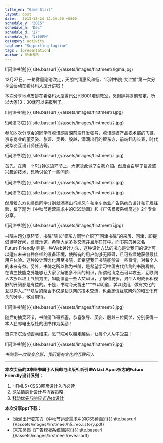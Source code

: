 ```yaml
---
title_en: "Game Start"
layout: post
date:   2015-12-20 13:30:00 +0800
schedule_y: "2015"
schedule_m: "Dec"
schedule_d: "27"
schedule_t: "1:30PM"
category: activity
tagline: "Supporting tagline"
tags : [presentation]
author : 問津書院
---
```






![问津书院]({{ site.baseurl }}/assets/images/firstmeet/sigma.jpg)

12月27日，一轮雾霾刚刚吹走，天朗气清惠风和畅，“问津书院·大讲堂”第一次分享会活动在希格玛大厦开讲啦！

本次分享地点安排在希格玛大厦腾讯公司B001培训教室，感谢婷婷提前预定，所以大家13：30就可以来报到了。

![问津书院]({{ site.baseurl }}/assets/images/firstmeet/1.jpg)

![问津书院]({{ site.baseurl }}/assets/images/firstmeet/2.jpg)

参加本次分享会的同学有腾讯网资深前端开发张导，腾讯网媒产品技术部的飞哥，京东商业的董英姿、张超、吴畏、殷越，滴滴出行的翟东方，前端鲜肉长春，时代光华交互设计师任洁等。

![问津书院]({{ site.baseurl }}/assets/images/firstmeet/5.jpg)

首先，在第一个5分钟交流环节上，大家彼此做了自我介绍，然后各自聊了最近感兴趣的技术，现场讨论了一些问题。

![问津书院]({{ site.baseurl }}/assets/images/firstmeet/3.jpg)

![问津书院]({{ site.baseurl }}/assets/images/firstmeet/4.jpg)

然后翟东方和吴畏同学分别就滴滴出行顺风车和京东商业广告系统的设计和开发经验，做了题为《中秋节运营需求中的CSS动画》和《广告模板系统简述》2个专业分享。

![问津书院]({{ site.baseurl }}/assets/images/firstmeet/7.jpg)

书院主题分享环节，书院“院长”翟东方同学介绍了“问津书院”的来历，问津，即提倡博学好问，津津乐道，希望大家多多交流并且乐在其中。而书院的英文名 Future Friendly 则是一种Web设计方法，这种设计方法的核心是让我们的设计可以适应未来各种各样的设备环境，使所有的用户能够无障碍，且可持续地获得最佳用户体验。这种设计理念化用至书院，即希望我们书院能够做一些事情，对每个人的未来有益。另外，书院之所以称为书院，是希望学习中国古代传统的书院精神，在谋生技能之外能够让大家了解更多不同的知识，所谓他山之石可以攻玉，互联网人大多以理工气质为主，如能借鉴一些人文知识，了解得更多，对个人的成长和视野的开阔都是有益的。于是，书院今天提出**“书以明道，学以致用，做有文化的互联网人。”**以后的聚会不仅是互联网的技术交流，也会邀请互联网外的和文化有关的分享，敬请期待。

![问津书院]({{ site.baseurl }}/assets/images/firstmeet/8.jpg)

随后的抽奖环节，书院请飞哥摇签，恭喜张导、英姿、殷越三位同学，分别获得一本人民邮电出版社的图书作为奖励！

首次书院活动圆满结束，愿书院可以越走越远，让每个人从中受益！

![问津书院]({{ site.baseurl }}/assets/images/firstmeet/9.jpg)

*书院第一次聚会合影，我们是有文化的互联网人*

---

**本次奖品的3本图书属于人民邮电出版社新引进A List Apart杂志的Future Friendly设计系列：**
1. [HTML5+CSS3网页设计入门必读](http://www.epubit.com.cn/book/details/1609)
2. [网站情感化设计与内容策略](http://www.epubit.com.cn/book/details/1633)
3. [移动优先与响应式Web设计](http://www.epubit.com.cn/book/details/1649)

**本次分享ppt下载：**
- [滴滴出行翟东方《中秋节运营需求中的CSS动画》]({{ site.baseurl }}/assets/images/firstmeet/h5_mov_story.pdf)
- [京东吴畏《广告模板系统简述》]({{ site.baseurl }}/assets/images/firstmeet/reveal.pdf)
